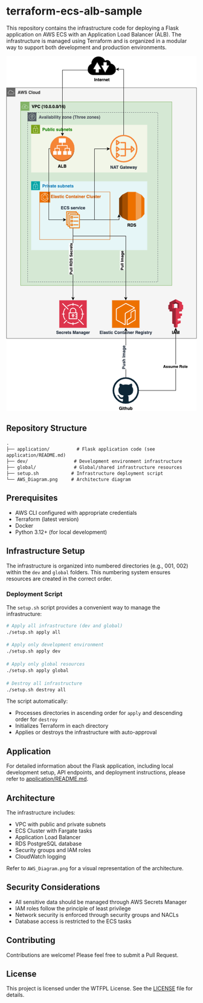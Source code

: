# terraform-ecs-alb-sample

This repository contains the infrastructure code for deploying a Flask application on AWS ECS with an Application Load Balancer (ALB). The infrastructure is managed using Terraform and is organized in a modular way to support both development and production environments.

![Image of the architecture](https://github.com/filipegalo/terraform-ecs-alb-sample/blob/main/AWS_Diagram.png?raw=true)

## Repository Structure

```
.
├── application/          # Flask application code (see application/README.md)
├── dev/                 # Development environment infrastructure
├── global/              # Global/shared infrastructure resources
├── setup.sh            # Infrastructure deployment script
└── AWS_Diagram.png     # Architecture diagram
```

## Prerequisites

- AWS CLI configured with appropriate credentials
- Terraform (latest version)
- Docker
- Python 3.12+ (for local development)

## Infrastructure Setup

The infrastructure is organized into numbered directories (e.g., 001, 002) within the `dev` and `global` folders. This numbering system ensures resources are created in the correct order.

### Deployment Script

The `setup.sh` script provides a convenient way to manage the infrastructure:

```bash
# Apply all infrastructure (dev and global)
./setup.sh apply all

# Apply only development environment
./setup.sh apply dev

# Apply only global resources
./setup.sh apply global

# Destroy all infrastructure
./setup.sh destroy all
```

The script automatically:

- Processes directories in ascending order for `apply` and descending order for `destroy`
- Initializes Terraform in each directory
- Applies or destroys the infrastructure with auto-approval

## Application

For detailed information about the Flask application, including local development setup, API endpoints, and deployment instructions, please refer to [application/README.md](application/README.md).

## Architecture

The infrastructure includes:

- VPC with public and private subnets
- ECS Cluster with Fargate tasks
- Application Load Balancer
- RDS PostgreSQL database
- Security groups and IAM roles
- CloudWatch logging

Refer to `AWS_Diagram.png` for a visual representation of the architecture.

## Security Considerations

- All sensitive data should be managed through AWS Secrets Manager
- IAM roles follow the principle of least privilege
- Network security is enforced through security groups and NACLs
- Database access is restricted to the ECS tasks

## Contributing

Contributions are welcome! Please feel free to submit a Pull Request.

## License

This project is licensed under the WTFPL License. See the [LICENSE](LICENSE) file for details.
